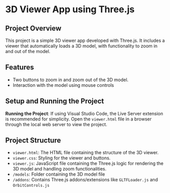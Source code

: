 # 3D Viewer App using Three.js

## Project Overview
This project is a simple 3D viewer app developed with Three.js. It includes a viewer that automatically loads a 3D model, with functionality to zoom in and out of the model. 

## Features
- Two buttons to zoom in and zoom out of the 3D model.
- Interaction with the model using mouse controls

## Setup and Running the Project
  **Running the Project**:
    If using Visual Studio Code, the Live Server extension is recommended for simplicity.
    Open the `viewer.html` file in a browser through the local web server to view the project.

## Project Structure
- `viewer.html`: The HTML file containing the structure of the 3D viewer.
- `viewer.css`: Styling for the viewer and buttons.
- `viewer.js`: JavaScript file containing the Three.js logic for rendering the 3D model and handling zoom functionalities.
- `/models`: Folder containing the 3D model file
- `/addons`: Contains Three.js addons/extensions like `GLTFLoader.js` and `OrbitControls.js`


